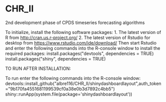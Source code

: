 # CHR_II
2nd development phase of CPDS timeseries forecasting algorithms

To initialize, install the following software packages: 1. The latest version of R from http://cran.us.r-project.org/ 2. The latest version of Rstudio for desktop from https://www.rstudio.com/ide/download/ Then start Rstudio and enter the following commands into the R-console window to install the required packages: install.packages("devtools", dependencies = TRUE) install.packages("shiny", dependencies = TRUE)

TO RUN AFTER INSTALLATION:

To run enter the following commands into the R-console window:  
devtools::install_github("albre116/CHR_II/shinydashboardlayout",auth_token="9b170fa4551681199539cf0a38e0b3d7892c4bb5") 
shiny::runApp(system.file(package='shinydashboardlayout'))